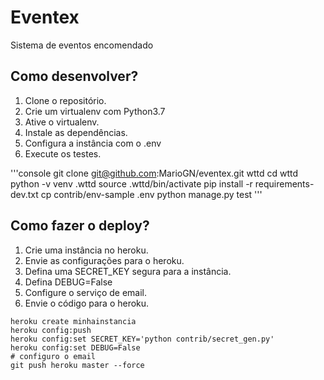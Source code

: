 # Eventex

Sistema de eventos encomendado

## Como desenvolver?

1. Clone o repositório.
2. Crie um virtualenv com Python3.7
3. Ative o virtualenv.
4. Instale as dependências.
5. Configura a instância com o .env
6. Execute os testes.

'''console
git clone git@github.com:MarioGN/eventex.git wttd
cd wttd
python -v venv .wttd
source .wttd/bin/activate
pip install -r requirements-dev.txt
cp contrib/env-sample .env
python manage.py test
'''


## Como fazer o deploy?

1. Crie uma instância no heroku.
2. Envie as configurações para o heroku.
3. Defina uma SECRET_KEY segura para a instância.
4. Defina DEBUG=False
5. Configure o serviço de email.
6. Envie o código para o heroku.

```console
heroku create minhainstancia
heroku config:push
heroku config:set SECRET_KEY='python contrib/secret_gen.py'
heroku config:set DEBUG=False
# configuro o email
git push heroku master --force
```